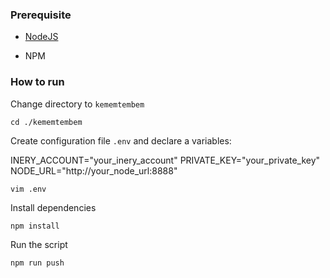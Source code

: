### Prerequisite

- [NodeJS](https://nodejs.org/en/)

- NPM



### How to run

Change directory to ```kememtembem```

```shell
cd ./kememtembem
```

Create configuration file `.env` and declare a variables: 

INERY_ACCOUNT="your_inery_account"
PRIVATE_KEY="your_private_key"
NODE_URL="http://your_node_url:8888"

```shell
vim .env
```

Install dependencies

```shell
npm install
```

Run the script

```
npm run push
```
